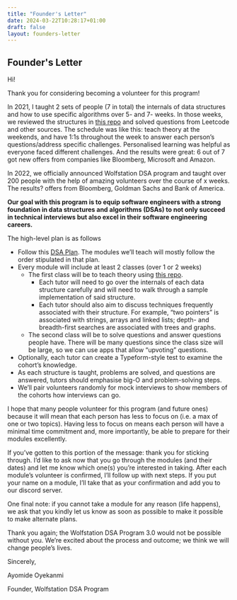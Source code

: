 ```yaml
---
title: "Founder's Letter"
date: 2024-03-22T10:28:17+01:00
draft: false
layout: founders-letter
---
```


## Founder's Letter

Hi!

Thank you for considering becoming a volunteer for this program!

In 2021, I taught 2 sets of people (7 in total) the internals of data structures and how to use specific algorithms over 5- and 7- weeks. In those weeks, we reviewed the structures in [this repo](https://github.com/oyekanmiayo/data-structures-all-langs) and solved questions from Leetcode and other sources. The schedule was like this: teach theory at the weekends, and have 1:1s throughout the week to answer each person’s questions/address specific challenges. Personalised learning was helpful as everyone faced different challenges. And the results were great: 6 out of 7 got new offers from companies like Bloomberg, Microsoft and Amazon.

In 2022, we officially announced Wolfstation DSA program and taught over 200 people with the help of amazing volunteers over the course of x weeks. The results? offers from Bloomberg, Goldman Sachs and Bank of America.

**Our goal with this program is to equip software engineers with a strong foundation in data structures and algorithms (DSAs) to not only succeed in technical interviews but also excel in their software engineering careers.**

The high-level plan is as follows

- Follow this [DSA Plan](https://docs.google.com/document/d/1vsvKu85kwHSo4Qtg8u2EU4Hwz2mzKrRgVefm2B22ysw/edit?usp=sharing). The modules we’ll teach will mostly follow the order stipulated in that plan.
- Every module will include at least 2 classes (over 1 or 2 weeks)
    - The first class will be to teach theory using [this repo](https://github.com/oyekanmiayo/data-structures-all-langs).
      - Each tutor will need to go over the internals of each data structure carefully and will need to walk through a sample implementation of said structure.
      - Each tutor should also aim to discuss techniques frequently associated with their structure. For example, “two pointers” is associated with strings, arrays and linked lists; depth- and breadth-first searches are associated with trees and graphs.
    - The second class will be to solve questions and answer questions people have. There will be many questions since the class size will be large, so we can use apps that allow “upvoting” questions.
- Optionally, each tutor can create a Typeform-style test to examine the cohort’s knowledge.
- As each structure is taught, problems are solved, and questions are answered, tutors should emphasise big-O and problem-solving steps.
- We’ll pair volunteers randomly for mock interviews to show members of the cohorts how interviews can go.

I hope that many people volunteer for this program (and future ones) because it will mean that each person has less to focus on (i.e. a max of one or two topics). Having less to focus on means each person will have a minimal time commitment and, more importantly, be able to prepare for their modules excellently.

If you’ve gotten to this portion of the message: thank you for sticking through. I’d like to ask now that you go through the modules (and their dates) and let me know which one(s) you’re interested in taking. After each module’s volunteer is confirmed, I’ll follow up with next steps. If you put your name on a module, I’ll take that as your confirmation and add you to our discord server.

One final note: if you cannot take a module for any reason (life happens), we ask that you kindly let us know as soon as possible to make it possible to make alternate plans.

Thank you again; the Wolfstation DSA Program 3.0 would not be possible without you. We’re excited about the process and outcome; we think we will change people’s lives.

Sincerely,

Ayomide Oyekanmi

Founder, Wolfstation DSA Program